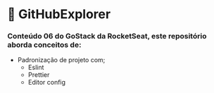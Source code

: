 # 🎃️ GitHubExplorer

### Conteúdo 06 do GoStack da RocketSeat, este repositório aborda conceitos de:
*   Padronização de projeto com;
    *   Eslint
    *   Prettier
    *   Editor config
